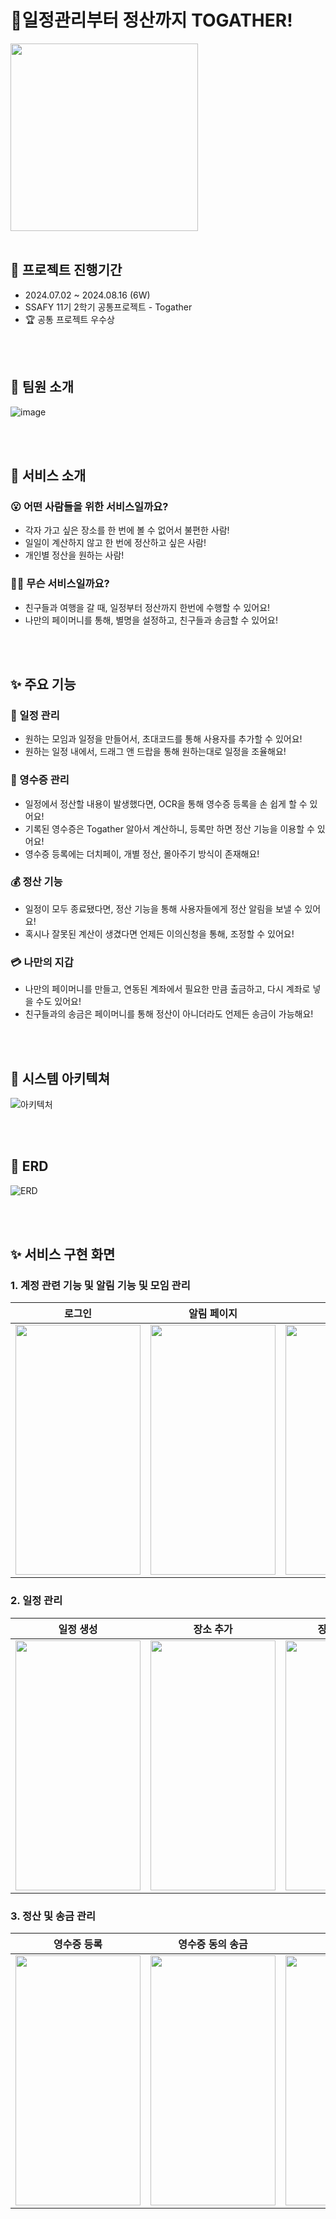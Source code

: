 # 📜일정관리부터 정산까지 TOGATHER!
<img src="https://github.com/user-attachments/assets/a0698fe7-3549-4231-9de2-5ea21cef329f" width="300"/>

<br/>
<br/>

## 📆 프로젝트 진행기간
- 2024.07.02 ~ 2024.08.16 (6W)
- SSAFY 11기 2학기 공통프로젝트 - Togather
- 🏆 공통 프로젝트 우수상

<br/>
<br/>

## 🙍 팀원 소개
![image](https://github.com/user-attachments/assets/892e0011-862d-4722-b354-70b5a503dc1d)

<br/>
<br/>

## 💬 서비스 소개
###  😮 어떤 사람들을 위한 서비스일까요?
- 각자 가고 싶은 장소를 한 번에 볼 수 없어서 불편한 사람! 
- 일일이 계산하지 않고 한 번에 정산하고 싶은 사람!
- 개인별 정산을 원하는 사람!
### 🙆‍♂ 무슨 서비스일까요?
- 친구들과 여행을 갈 때, 일정부터 정산까지 한번에 수행할 수 있어요!
- 나만의 페이머니를 통해, 별명을 설정하고, 친구들과 송금할 수 있어요!

<br/>
<br/>

## ✨ 주요 기능
### 📅 일정 관리
- 원하는 모임과 일정을 만들어서, 초대코드를 통해 사용자를 추가할 수 있어요!
- 원하는 일정 내에서, 드래그 앤 드랍을 통해 원하는대로 일정을 조율해요!
### 📃 영수증 관리
- 일정에서 정산할 내용이 발생했다면, OCR을 통해 영수증 등록을 손 쉽게 할 수 있어요!
- 기록된 영수증은 Togather 알아서 계산하니, 등록만 하면 정산 기능을 이용할 수 있어요!
- 영수증 등록에는 더치페이, 개별 정산, 몰아주기 방식이 존재해요!
### 💰 정산 기능
- 일정이 모두 종료됐다면, 정산 기능을 통해 사용자들에게 정산 알림을 보낼 수 있어요!
- 혹시나 잘못된 계산이 생겼다면 언제든 이의신청을 통해, 조정할 수 있어요!
### 💳 나만의 지갑
- 나만의 페이머니를 만들고, 연동된 계좌에서 필요한 만큼 출금하고, 다시 계좌로 넣을 수도 있어요!
- 친구들과의 송금은 페이머니를 통해 정산이 아니더라도 언제든 송금이 가능해요!
  
<br/>
<br/>

## 🔧 시스템 아키텍쳐
![아키텍처](https://github.com/user-attachments/assets/9033efe3-5dde-448e-b9e1-e378de75046c)

<br/>
<br/>

## 📝 ERD
![ERD](https://github.com/user-attachments/assets/a5ed9dc3-2599-4e7b-861f-cef10650afa3)

<br/>
<br/>

## ✨ 서비스 구현 화면
### 1. 계정 관련 기능 및 알림 기능 및 모임 관리

| <div align="center">**로그인**</div> | <div align="center">**알림 페이지**</div> | <div align="center">**모임 생성**</div> | <div align="center">**모임 참여**</div> | <div align="center">**모임 참여 요청 수락**</div> |
| --- | --- | --- | --- | --- |
| <div align="center"><img src="https://github.com/user-attachments/assets/56e1b19c-6eab-4635-9588-48796c88c3da" width="200" height="400"/></div> | <div align="center"><img src="https://github.com/user-attachments/assets/8de208b0-295f-4e6e-8f71-30b2cbcd25ac" width="200" height="400"/></div> | <div align="center"><img src="https://github.com/user-attachments/assets/0f7e0783-ed50-48a9-a182-577ddf771e2c" width="200" height="400"/></div> | <div align="center"><img src="https://github.com/user-attachments/assets/8c4e82d4-9577-4e98-9b60-8867f7bc19f2" width="200" height="400"/></div> | <div align="center"><img src="https://github.com/user-attachments/assets/22660a46-fcc2-47f8-acb0-f214f948692c" width="200" height="400"/></div> |

### 2. 일정 관리

| <div align="center">**일정 생성**</div> | <div align="center">**장소 추가**</div> | <div align="center">**장소 날짜 변경**</div> | <div align="center">**장소 순서 변경**</div> | <div align="center">**공동 작업**</div> |
| --- | --- | --- | --- | --- |
| <div align="center"><img src="https://github.com/user-attachments/assets/fe48a175-0619-41bd-b3e2-fd6909937753" width="200" height="400"/></div> | <div align="center"><img src="https://github.com/user-attachments/assets/25606f97-38b2-4891-8fb6-6c2545bdc76b" width="200" height="400"/></div> | <div align="center"><img src="https://github.com/user-attachments/assets/2cf49088-bde0-4a98-931d-df691a8c4a47" width="200" height="400"/></div> | <div align="center"><img src="https://github.com/user-attachments/assets/06f6080c-a7c2-4567-b73d-2123137acb8a" width="200" height="400"/></div> | <div align="center"><img src="https://github.com/user-attachments/assets/20c23a8f-9f29-402e-8f5f-7293e6dcfafb" width="200" height="400"/></div> |

### 3. 정산 및 송금 관리

| <div align="center">**영수증 등록**</div> | <div align="center">**영수증 동의 송금**</div> | <div align="center">**충전하기**</div> | <div align="center">**송금하기**</div> | <div align="center">**몰아주기게임**</div> |
| --- | --- | --- | --- | --- |
| <div align="center"><img src="https://github.com/user-attachments/assets/8e6021a5-65e5-408b-b820-8bd04afeb1aa" width="200" height="400"/></div> | <div align="center"><img src="https://github.com/user-attachments/assets/d9870126-ae8b-4543-ad6e-c0c38061b80d" width="200" height="400"/></div> | <div align="center"><img src="https://github.com/user-attachments/assets/d74fd0b0-44f5-4c56-b712-b53357548de3" width="200" height="400"/></div> | <div align="center"><img src="https://github.com/user-attachments/assets/63bd0fa8-f36f-42c3-beeb-42d2283d270b" width="200" height="400"/></div> | <div align="center"><img src="https://github.com/user-attachments/assets/bb0ecdaf-72e4-4e1b-8714-67a1bfba495a" width="200" height="400"/></div> |

